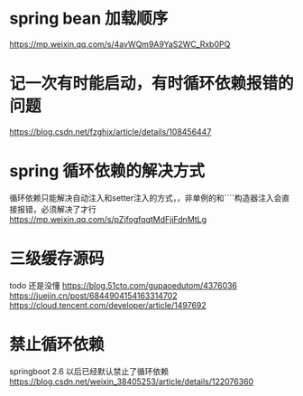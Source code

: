 # spring bean 加载顺序
https://mp.weixin.qq.com/s/4avWQm9A9YaS2WC_Rxb0PQ

# 记一次有时能启动，有时循环依赖报错的问题
https://blog.csdn.net/fzghjx/article/details/108456447

# spring 循环依赖的解决方式
循环依赖只能解决自动注入和setter注入的方式，，非单例的和````构造器注入会直接报错，必须解决了才行
https://mp.weixin.qq.com/s/pZjfogfqqtMdFjiFdnMtLg

# 三级缓存源码
todo 还是没懂
https://blog.51cto.com/gupaoedutom/4376036
https://juejin.cn/post/6844904154163314702
https://cloud.tencent.com/developer/article/1497692

# 禁止循环依赖
springboot 2.6 以后已经默认禁止了循环依赖
https://blog.csdn.net/weixin_38405253/article/details/122076360